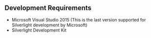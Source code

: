 ## Development Requirements
- Microsoft Visual Studio 2015 (This is the last version supported for Silverlight development by Microsoft)
- Silverlight Development Kit
